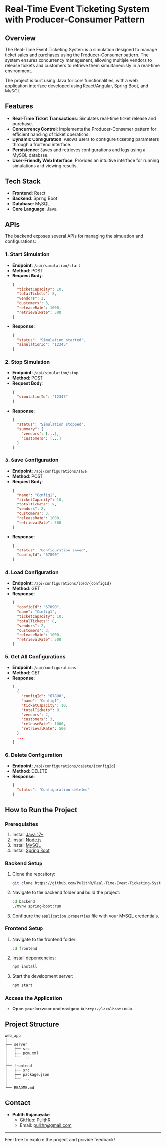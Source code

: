 # Real-Time Event Ticketing System with Producer-Consumer Pattern

## Overview
The Real-Time Event Ticketing System is a simulation designed to manage ticket sales and purchases using the Producer-Consumer pattern. The system ensures concurrency management, allowing multiple vendors to release tickets and customers to retrieve them simultaneously in a real-time environment. 

The project is built using Java for core functionalities, with a web application interface developed using React/Angular, Spring Boot, and MySQL.

## Features
- **Real-Time Ticket Transactions**: Simulates real-time ticket release and purchase.
- **Concurrency Control**: Implements the Producer-Consumer pattern for efficient handling of ticket operations.
- **Dynamic Configuration**: Allows users to configure ticketing parameters through a frontend interface.
- **Persistence**: Saves and retrieves configurations and logs using a MySQL database.
- **User-Friendly Web Interface**: Provides an intuitive interface for running simulations and viewing results.

## Tech Stack
- **Frontend**: React
- **Backend**: Spring Boot
- **Database**: MySQL
- **Core Language**: Java

## APIs
The backend exposes several APIs for managing the simulation and configurations:

### 1. **Start Simulation**
   - **Endpoint**: `/api/simulation/start`
   - **Method**: POST
   - **Request Body**:
     ```json
     {
       "ticketCapacity": 10,
       "totalTickets": 8,
       "vendors": 2,
       "customers": 3,
       "releaseRate": 1000,
       "retrievalRate": 500
     }
     ```
   - **Response**:
     ```json
     {
       "status": "Simulation started",
       "simulationId": "12345"
     }
     ```

### 2. **Stop Simulation**
   - **Endpoint**: `/api/simulation/stop`
   - **Method**: POST
   - **Request Body**:
     ```json
     {
       "simulationId": "12345"
     }
     ```
   - **Response**:
     ```json
     {
       "status": "Simulation stopped",
       "summary": {
         "vendors": [...],
         "customers": [...]
       }
     }
     ```

### 3. **Save Configuration**
   - **Endpoint**: `/api/configurations/save`
   - **Method**: POST
   - **Request Body**:
     ```json
     {
       "name": "Config1",
       "ticketCapacity": 10,
       "totalTickets": 8,
       "vendors": 2,
       "customers": 3,
       "releaseRate": 1000,
       "retrievalRate": 500
     }
     ```
   - **Response**:
     ```json
     {
       "status": "Configuration saved",
       "configId": "67890"
     }
     ```

### 4. **Load Configuration**
   - **Endpoint**: `/api/configurations/load/{configId}`
   - **Method**: GET
   - **Response**:
     ```json
     {
       "configId": "67890",
       "name": "Config1",
       "ticketCapacity": 10,
       "totalTickets": 8,
       "vendors": 2,
       "customers": 3,
       "releaseRate": 1000,
       "retrievalRate": 500
     }
     ```

### 5. **Get All Configurations**
   - **Endpoint**: `/api/configurations`
   - **Method**: GET
   - **Response**:
     ```json
     [
       {
         "configId": "67890",
         "name": "Config1",
         "ticketCapacity": 10,
         "totalTickets": 8,
         "vendors": 2,
         "customers": 3,
         "releaseRate": 1000,
         "retrievalRate": 500
       },
       ...
     ]
     ```

### 6. **Delete Configuration**
   - **Endpoint**: `/api/configurations/delete/{configId}`
   - **Method**: DELETE
   - **Response**:
     ```json
     {
       "status": "Configuration deleted"
     }
     ```

## How to Run the Project

### Prerequisites
1. Install [Java 17+](https://adoptium.net/)
2. Install [Node.js](https://nodejs.org/)
3. Install [MySQL](https://www.mysql.com/)
4. Install [Spring Boot](https://spring.io/projects/spring-boot)

### Backend Setup
1. Clone the repository:
   ```bash
   git clone https://github.com/PulithR/Real-Time-Event-Ticketing-System-with-Producer-Consumer-Pattern
   ```
2. Navigate to the backend folder and build the project:
   ```bash
   cd backend
   ./mvnw spring-boot:run
   ```
3. Configure the `application.properties` file with your MySQL credentials.

### Frontend Setup
1. Navigate to the frontend folder:
   ```bash
   cd frontend
   ```
2. Install dependencies:
   ```bash
   npm install
   ```
3. Start the development server:
   ```bash
   npm start
   ```

### Access the Application
- Open your browser and navigate to `http://localhost:3000`

## Project Structure
```
web_app
│
├── server
│   ├── src
│   ├── pom.xml
│   └── ...
│
├── frontend
│   ├── src
│   ├── package.json
│   └── ...
│
└── README.md
```


## Contact
- **Pulith Rajanayake**
  - GitHub: [PulithR](https://github.com/PulithR/Real-Time-Event-Ticketing-System-with-Producer-Consumer-Pattern)
  - Email: pulithr@gmail.com

---

Feel free to explore the project and provide feedback!
